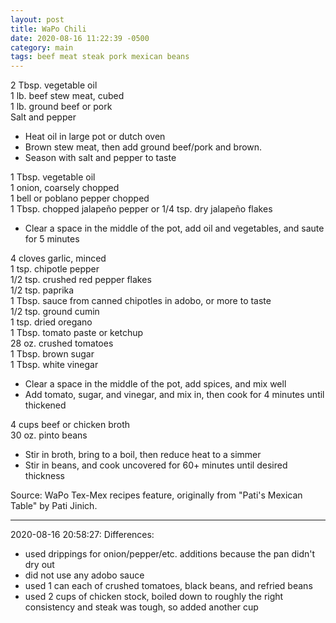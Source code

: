 ```yaml
---
layout: post
title: WaPo Chili
date: 2020-08-16 11:22:39 -0500
category: main
tags: beef meat steak pork mexican beans
---
```

2 Tbsp. vegetable oil  
1 lb. beef stew meat, cubed  
1 lb. ground beef or pork  
Salt and pepper  

  * Heat oil in large pot or dutch oven
  * Brown stew meat, then add ground beef/pork and brown.
  * Season with salt and pepper to taste

1 Tbsp. vegetable oil  
1 onion, coarsely chopped  
1 bell or poblano pepper chopped  
1 Tbsp. chopped jalapeño pepper or 1/4 tsp. dry jalapeño flakes  

  * Clear a space in the middle of the pot, add oil and vegetables, and saute for 5 minutes

4 cloves garlic, minced  
1 tsp. chipotle pepper  
1/2 tsp. crushed red pepper flakes  
1/2 tsp. paprika  
1 Tbsp. sauce from canned chipotles in adobo, or more to taste  
1/2 tsp. ground cumin  
1 tsp. dried oregano  
1 Tbsp. tomato paste or ketchup  
28 oz. crushed tomatoes  
1 Tbsp. brown sugar  
1 Tbsp. white vinegar  

  * Clear a space in the middle of the pot, add spices, and mix well
  * Add tomato, sugar, and vinegar, and mix in, then cook for 4 minutes until thickened

4 cups beef or chicken broth  
30 oz. pinto beans  

  * Stir in broth, bring to a boil, then reduce heat to a simmer
  * Stir in beans, and cook uncovered for 60+ minutes until desired thickness

Source: WaPo Tex-Mex recipes feature, originally from "Pati's Mexican Table" by Pati Jinich.  

---

2020-08-16 20:58:27: Differences:
* used drippings for onion/pepper/etc. additions because the pan didn't dry out
* did not use any adobo sauce
* used 1 can each of crushed tomatoes, black beans, and refried beans
* used 2 cups of chicken stock, boiled down to roughly the right consistency and
  steak was tough, so added another cup
